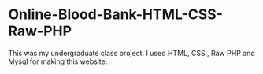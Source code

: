 # Online-Blood-Bank-HTML-CSS-Raw-PHP
This was my undergraduate class project.
I used HTML, CSS , Raw PHP and Mysql for making this website.
